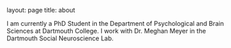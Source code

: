 layout: page
title: about

I am currently a PhD Student in the Department of Psychological and Brain Sciences at Dartmouth College. 
I work with Dr. Meghan Meyer in the Dartmouth Social Neuroscience Lab.
